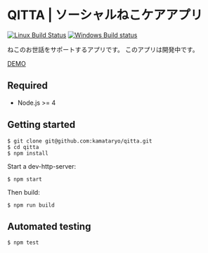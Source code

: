 # QITTA | ソーシャルねこケアアプリ

[![Linux Build Status](https://travis-ci.org/kamataryo/qitta.svg?branch=master)](https://travis-ci.org/kamataryo/qitta)
[![Windows Build status](https://ci.appveyor.com/api/projects/status/hndrdtmd5jim0d7o?svg=true)](https://ci.appveyor.com/project/kamataryo/qitta)

ねこのお世話をサポートするアプリです。
このアプリは開発中です。

[DEMO](http://qitta.biwako.io)

## Required

- Node.js >= 4

## Getting started

```shell
$ git clone git@github.com:kamataryo/qitta.git
$ cd qitta
$ npm install
```

Start a dev-http-server:

```shell
$ npm start
```

Then build:

```shell
$ npm run build
```

## Automated testing

```shell
$ npm test
```

